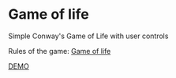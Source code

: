# Game of life 
Simple Conway's Game of Life with user controls

Rules of the game:  [Game of life](https://en.wikipedia.org/wiki/Conway%27s_Game_of_Life)

[DEMO](https://dewinas.github.io/game-of-life)
